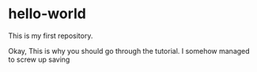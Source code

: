# hello-world
This is my first repository.

Okay, This is why you should go through the tutorial.
I somehow managed to screw up saving  
